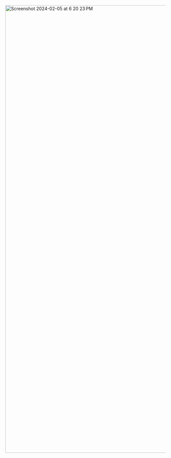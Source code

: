 <img width="1407" alt="Screenshot 2024-02-05 at 6 20 23 PM" src="https://github.com/elainejykim/solsnap/assets/32229301/244b4107-2ef5-453c-815e-d669d0a8ce45">
